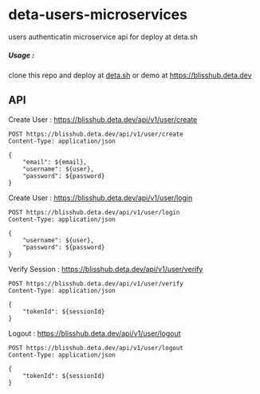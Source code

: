 # deta-users-microservices
users authenticatin microservice api for deploy at deta.sh

##### Usage :
clone this repo and deploy at [deta.sh](https://www.deta.sh/) or demo at https://blisshub.deta.dev

## API

Create User : https://blisshub.deta.dev/api/v1/user/create
```
POST https://blisshub.deta.dev/api/v1/user/create
Content-Type: application/json

{
    "email": ${email},
    "username": ${user},
    "password": ${password}
}

```

Create User : https://blisshub.deta.dev/api/v1/user/login
```
POST https://blisshub.deta.dev/api/v1/user/login
Content-Type: application/json

{
    "username": ${user},
    "password": ${password}
}

```
Verify Session : https://blisshub.deta.dev/api/v1/user/verify
```
POST https://blisshub.deta.dev/api/v1/user/verify
Content-Type: application/json

{
    "tokenId": ${sessionId}
}
```

Logout : https://blisshub.deta.dev/api/v1/user/logout
```
POST https://blisshub.deta.dev/api/v1/user/logout
Content-Type: application/json

{
    "tokenId": ${sessionId}
}
```

